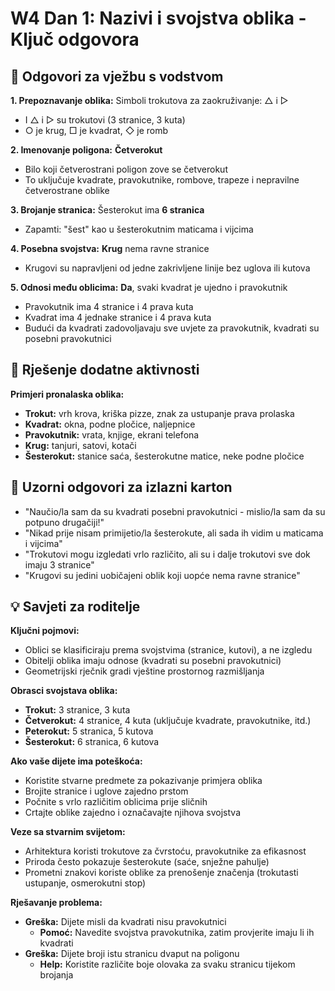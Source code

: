 # W4 Dan 1: Nazivi i svojstva oblika - Ključ odgovora

## 📝 Odgovori za vježbu s vodstvom

**1. Prepoznavanje oblika:** 
   Simboli trokutova za zaokruživanje: △ i ▷ 
   - I △ i ▷ su trokutovi (3 stranice, 3 kuta)
   - ○ je krug, □ je kvadrat, ◇ je romb

**2. Imenovanje poligona:** **Četverokut**
   - Bilo koji četverostrani poligon zove se četverokut
   - To uključuje kvadrate, pravokutnike, rombove, trapeze i nepravilne četverostrane oblike

**3. Brojanje stranica:** Šesterokut ima **6 stranica**
   - Zapamti: "šest" kao u šesterokutnim maticama i vijcima

**4. Posebna svojstva:** **Krug** nema ravne stranice
   - Krugovi su napravljeni od jedne zakrivljene linije bez uglova ili kutova

**5. Odnosi među oblicima:** **Da**, svaki kvadrat je ujedno i pravokutnik
   - Pravokutnik ima 4 stranice i 4 prava kuta
   - Kvadrat ima 4 jednake stranice i 4 prava kuta
   - Budući da kvadrati zadovoljavaju sve uvjete za pravokutnik, kvadrati su posebni pravokutnici

## 🚀 Rješenje dodatne aktivnosti

**Primjeri pronalaska oblika:**
- **Trokut:** vrh krova, kriška pizze, znak za ustupanje prava prolaska
- **Kvadrat:** okna, podne pločice, naljepnice  
- **Pravokutnik:** vrata, knjige, ekrani telefona
- **Krug:** tanjuri, satovi, kotači
- **Šesterokut:** stanice saća, šesterokutne matice, neke podne pločice

## 🎯 Uzorni odgovori za izlazni karton

- "Naučio/la sam da su kvadrati posebni pravokutnici - mislio/la sam da su potpuno drugačiji!"
- "Nikad prije nisam primijetio/la šesterokute, ali sada ih vidim u maticama i vijcima"
- "Trokutovi mogu izgledati vrlo različito, ali su i dalje trokutovi sve dok imaju 3 stranice"
- "Krugovi su jedini uobičajeni oblik koji uopće nema ravne stranice"

## 💡 Savjeti za roditelje

**Ključni pojmovi:**
- Oblici se klasificiraju prema svojstvima (stranice, kutovi), a ne izgledu
- Obitelji oblika imaju odnose (kvadrati su posebni pravokutnici)
- Geometrijski rječnik gradi vještine prostornog razmišljanja

**Obrasci svojstava oblika:**
- **Trokut:** 3 stranice, 3 kuta
- **Četverokut:** 4 stranice, 4 kuta (uključuje kvadrate, pravokutnike, itd.)
- **Peterokut:** 5 stranica, 5 kutova  
- **Šesterokut:** 6 stranica, 6 kutova

**Ako vaše dijete ima poteškoća:**
- Koristite stvarne predmete za pokazivanje primjera oblika
- Brojite stranice i uglove zajedno prstom
- Počnite s vrlo različitim oblicima prije sličnih
- Crtajte oblike zajedno i označavajte njihova svojstva

**Veze sa stvarnim svijetom:**
- Arhitektura koristi trokutove za čvrstoću, pravokutnike za efikasnost
- Priroda često pokazuje šesterokute (saće, snježne pahulje)
- Prometni znakovi koriste oblike za prenošenje značenja (trokutasti ustupanje, osmerokutni stop)

**Rješavanje problema:**
- **Greška:** Dijete misli da kvadrati nisu pravokutnici
  - **Pomoć:** Navedite svojstva pravokutnika, zatim provjerite imaju li ih kvadrati
- **Greška:** Dijete broji istu stranicu dvaput na poligonu
  - **Help:** Koristite različite boje olovaka za svaku stranicu tijekom brojanja